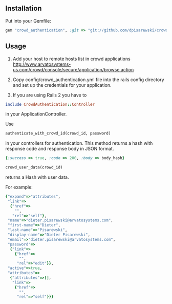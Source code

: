 Installation
------------

Put into your Gemfile:

```ruby
gem "crowd_authentication", :git => "git://github.com/dpisarewski/crowd_authentication.git"
```

Usage
-----

1. Add your host to remote hosts list in crowd applications http://www.arvatosystems-us.com/crowd/console/secure/application/browse.action

2. Copy config/crowd_authentication.yml file into the rails config directory and set up the credentials for your application.

3. If you are using Rails 2 you have to

```ruby
include CrowdAuthentication::Controller
```

in your ApplicationController.

Use

```ruby
authenticate_with_crowd_id(crowd_id, password)
```

in your controllers for authentication. This method returns a hash with response code and response body in JSON format.

```ruby
{:success => true, :code => 200, :body => body_hash}
```

```ruby
crowd_user_data(crowd_id)
```

 returns a Hash with user data.

For example:

```ruby
{"expand"=>"attributes",
 "link"=>
  {"href"=>
    "",
   "rel"=>"self"},
 "name"=>"dieter.pisarewski@arvatosystems.com",
 "first-name"=>"Dieter",
 "last-name"=>"Pisarewski",
 "display-name"=>"Dieter Pisarewski",
 "email"=>"dieter.pisarewski@arvatosystems.com",
 "password"=>
  {"link"=>
    {"href"=>
      "",
     "rel"=>"edit"}},
 "active"=>true,
 "attributes"=>
  {"attributes"=>[],
   "link"=>
    {"href"=>
      "",
     "rel"=>"self"}}}
```
